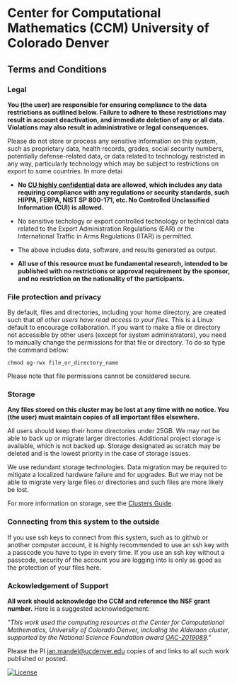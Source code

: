 # Center for Computational Mathematics (CCM) University of Colorado Denver

## Terms and Conditions

### Legal
**You (the user) are responsible for ensuring compliance to the data restrictions as outlined below. Failure to adhere
to these restrictions may result in account deactivation, and immediate deletion of any or all data. Violations may also
result in administrative or legal consequences.**

Please do not store or process any sensitive information on this system, such as proprietary data, health records, 
grades, social security numbers, potentially defense-related data, or data related to technology restricted in any way, 
particularly technology which may be subject to restrictions on export to some countries. In more detai

* **No [CU highly confidential](https://www.cu.edu/data-governance/resources-support/data-classification) data are allowed, which includes any data requiring compliance with any regulations or security standards, such HIPPA, FERPA, NIST SP 800-171, etc. No Controlled Unclassified Information (CUI) is allowed.**
  
* No sensitive techology or export controlled technology or technical data related to the Export Administration Regulations (EAR) or the International Traffic in Arms  Regulations (ITAR) is permitted.
  
* The above includes data, software, and results generated as output. 

* **All use of this resource must be fundamental research, intended to be published with no restrictions or approval
requirement by the sponsor, and no restriction on the nationality of the participants.**

### File protection and privacy

By default, files and directories, including your home directory, are created such that *all other users have read access to your files*. This is a Linux default to encourage collaboration. If you want to make a file or directory not accessible by other users (except for system administrators), you need to manually change the permissions for that file or directory. To do so type the command below:

    chmod og-rwx file_or_directory_name

Please note that file permissions cannot be considered secure. 

### Storage

**Any files stored on this cluster may be lost at any time with no notice. You (the user) must  maintain copies of all
important files elsewhere.** 

All users should keep their home directories under 25GB. We may not be able to back up or migrate larger directories. 
Additional project storage is available, which is not backed up. Storage designated as scratch may be deleted and is the 
lowest priority in the case of storage issues. 

We use redundant storage technologies. Data migration may be required to mitigate a localized hardware failure and for upgrades. 
But we may not be able to migrate very large files or directories and such files are more likely be lost.

For more information on storage, see the [Clusters Guide](../clusters_guide/#file-storage).

### Connecting from this system to the outside 
If you use ssh keys to connect from this system, such as to github or 
another computer account, it is highly recommended to use an ssh key with a passcode you have to type in every time. 
If you use an ssh key without a passcode, security of the account you are logging into is only as good 
as the protection of your files here. 

### Ackowledgement of Support

**All work should acknowledge the CCM and reference the NSF grant number.** Here is a suggested acknowledgement:

*"This work used the computing resources at the Center for Computational Mathematics, University of Colorado Denver,
including the Alderaan cluster, supported by the National Science Foundation award
[OAC-2019089](https://www.nsf.gov/awardsearch/showAward?AWD_ID=2019089)."* 

Please the PI [jan.mandel@ucdenver.edu](mailto:jan.mandel@ucdenver.edu) copies of and links to all such
work published or posted. 

[![License](https://img.shields.io/badge/License-Apache%202.0-blue.svg)](https://opensource.org/licenses/Apache-2.0)
